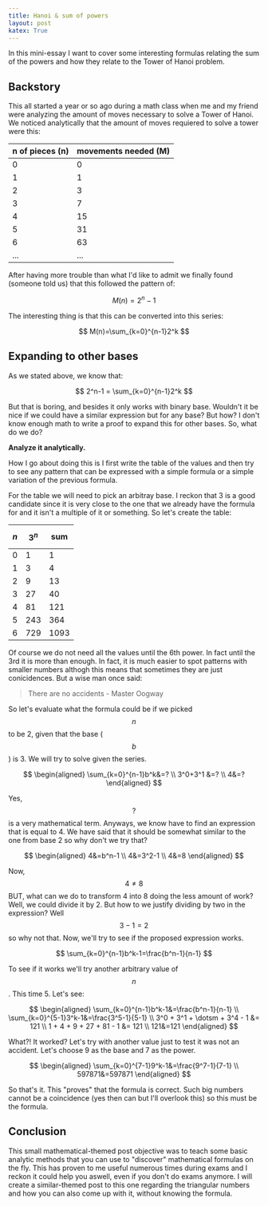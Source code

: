 ```yaml
---
title: Hanoi & sum of powers
layout: post
katex: True
---
```


In this mini-essay I want to cover some interesting formulas relating the sum of the powers and how they relate to the Tower of Hanoi problem.

## Backstory

This all started a year or so ago during a math class when me and my friend were analyzing the amount of moves necessary to solve a Tower of Hanoi. We noticed analytically that the amount of moves requiered to solve a tower were this:

| n of pieces (n) | movements needed (M) |
| --------------- | -------------------- |
| 0               | 0                    |
| 1               | 1                    |
| 2               | 3                    |
| 3               | 7                    |
| 4               | 15                   |
| 5               | 31                   |
| 6               | 63                   |
| ...             | ...                  |

After having more trouble than what I'd like to admit we finally found (someone told us) that this followed the pattern of:

$$
M(n) = 2^n-1
$$

The interesting thing is that this can be converted into this series:

$$
M(n)=\sum_{k=0}^{n-1}2^k
$$

## Expanding to other bases

As we stated above, we know that:

$$
2^n-1 = \sum_{k=0}^{n-1}2^k
$$

But that is boring, and besides it only works with binary base. Wouldn't it be nice if we could have a similar expression but for any base? But how? I don't know enough math to write a proof to expand this for other bases. So, what do we do?

**Analyze it analytically.**

How I go about doing this is I first write the table of the values and then try to see any pattern that can be expressed with a simple formula or a simple variation of the previous formula. 

For the table we will need to pick an arbitray base. I reckon that 3 is a good candidate since it is very close to the one that we already have the formula for and it isn't a multiple of it or something. So let's create the table:



| $$n$$ | $$3^n$$ | sum  |
| ----- | ------- | ---- |
| 0     | 1       | 1    |
| 1     | 3       | 4    |
| 2     | 9       | 13   |
| 3     | 27      | 40   |
| 4     | 81      | 121  |
| 5     | 243     | 364  |
| 6     | 729     | 1093 |

Of course we do not need all the values until the 6th power. In fact until the 3rd it is more than enough. In fact, it is much easier to spot patterns with smaller numbers althogh this means that sometimes they are just conicidences. But a wise man once said:

> There are no accidents - Master Oogway

So let's evaluate what the formula could be if we picked $$n$$ to be 2, given that the base ($$b$$) is 3. We will try to solve given the series.

$$
\begin{aligned}
   \sum_{k=0}^{n-1}b^k&=? \\
   3^0+3^1 &=? \\
   4&=?
\end{aligned}
$$

Yes, $$?$$ is a very mathematical term. Anyways, we know have to find an expression that is equal to 4. We have said that it should be somewhat similar to the one from base 2 so why don't we try that?

$$
\begin{aligned}
4&=b^n-1 \\
4&=3^2-1 \\
4&=8
\end{aligned}
$$

Now, $$4 \neq 8$$ BUT, what can we do to transform 4 into 8 doing the less amount of work? Well, we could divide it by 2. But how to we justify dividing by two in the expression? Well $$3-1=2$$ so why not that. Now, we'll try to see if the proposed expression works.

$$
\sum_{k=0}^{n-1}b^k-1=\frac{b^n-1}{n-1}
$$

To see if it works we'll try another arbitrary value of $$n$$. This time 5. Let's see:

$$
\begin{aligned}
\sum_{k=0}^{n-1}b^k-1&=\frac{b^n-1}{n-1} \\
\sum_{k=0}^{5-1}3^k-1&=\frac{3^5-1}{5-1} \\
3^0 + 3^1 + \dotsm + 3^4 - 1 &= 121 \\
1 + 4 + 9 + 27 + 81 - 1 &= 121 \\
121&=121
\end{aligned}
$$

What?! It worked? Let's try with another value just to test it was not an accident. Let's choose 9 as the base and 7 as the power.

$$
\begin{aligned}
\sum_{k=0}^{7-1}9^k-1&=\frac{9^7-1}{7-1} \\
597871&=597871
\end{aligned}
$$

So that's it. This "proves" that the formula is correct. Such big numbers cannot be a coincidence (yes then can but I'll overlook this) so this must be the formula. 

## Conclusion

This small mathematical-themed post objective was to teach some basic analytic methods that you can use to "discover" mathematical formulas on the fly. This has proven to me useful numerous times during exams and I reckon it could help you aswell, even if you don't do exams anymore. I will create a similar-themed post to this one regarding the triangular numbers and how you can also come up with it, without knowing the formula.